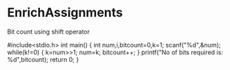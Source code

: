 # EnrichAssignments

Bit count using shift operator

#include<stdio.h>
int main()
{
    int num,i,bitcount=0,k=1;
    scanf("%d",&num);
    while(k!=0)
        {
        k=num>>1;
        num=k;
        bitcount++;
        }
    printf("No of bits required is: %d",bitcount);
    return 0;
}
